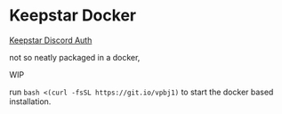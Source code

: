 # Keepstar Docker
[Keepstar Discord Auth](https://github.com/shibdib/keepstar)

not so neatly packaged in a docker, 

WIP

run `bash <(curl -fsSL https://git.io/vpbj1)` to start the docker based installation.

